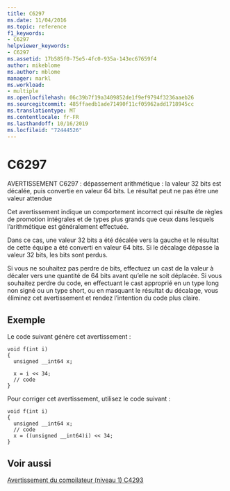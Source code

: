 ```yaml
---
title: C6297
ms.date: 11/04/2016
ms.topic: reference
f1_keywords:
- C6297
helpviewer_keywords:
- C6297
ms.assetid: 17b585f0-75e5-4fc0-935a-143ec67659f4
author: mikeblome
ms.author: mblome
manager: markl
ms.workload:
- multiple
ms.openlocfilehash: 06c39b7f19a3409852de1f9ef9794f3236aaeb26
ms.sourcegitcommit: 485ffaedb1ade71490f11cf05962add1718945cc
ms.translationtype: MT
ms.contentlocale: fr-FR
ms.lasthandoff: 10/16/2019
ms.locfileid: "72444526"
---
```

# <a name="c6297"></a>C6297
AVERTISSEMENT C6297 : dépassement arithmétique : la valeur 32 bits est décalée, puis convertie en valeur 64 bits. Le résultat peut ne pas être une valeur attendue

 Cet avertissement indique un comportement incorrect qui résulte de règles de promotion intégrales et de types plus grands que ceux dans lesquels l’arithmétique est généralement effectuée.

 Dans ce cas, une valeur 32 bits a été décalée vers la gauche et le résultat de cette équipe a été converti en valeur 64 bits. Si le décalage dépasse la valeur 32 bits, les bits sont perdus.

 Si vous ne souhaitez pas perdre de bits, effectuez un cast de la valeur à décaler vers une quantité de 64 bits avant qu’elle ne soit déplacée. Si vous souhaitez perdre du code, en effectuant le cast approprié en un type long non signé ou un type short, ou en masquant le résultat du décalage, vous éliminez cet avertissement et rendez l’intention du code plus claire.

## <a name="example"></a>Exemple
 Le code suivant génère cet avertissement :

```
void f(int i)
{
  unsigned __int64 x;

  x = i << 34;
  // code
}
```

 Pour corriger cet avertissement, utilisez le code suivant :

```
void f(int i)
{
  unsigned __int64 x;
  // code
  x = ((unsigned __int64)i) << 34;
}
```

## <a name="see-also"></a>Voir aussi
 [Avertissement du compilateur (niveau 1) C4293](/cpp/error-messages/compiler-warnings/compiler-warning-level-1-c4293)
